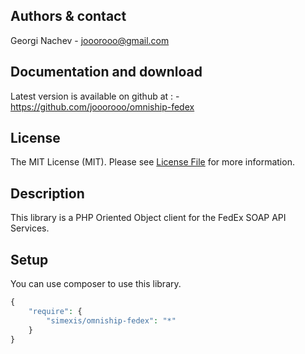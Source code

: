     
## Authors & contact


Georgi Nachev
    - jooorooo@gmail.com

    
## Documentation and download


Latest version is available on github at :
    - https://github.com/jooorooo/omniship-fedex


## License

The MIT License (MIT). Please see [License File](LICENSE.md) for more information.


## Description


This library is a PHP Oriented Object client for the FedEx SOAP API Services.


## Setup 

You can use composer to use this library.

```php
{
    "require": {
		"simexis/omniship-fedex": "*"
    }
}
```

